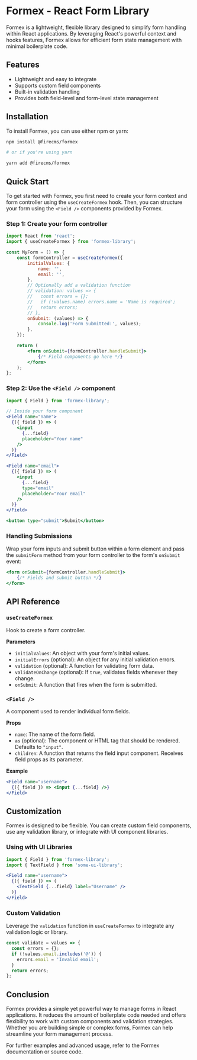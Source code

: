 # Formex - React Form Library

Formex is a lightweight, flexible library designed to simplify form handling within React applications. By leveraging React's powerful context and hooks features, Formex allows for efficient form state management with minimal boilerplate code.

## Features

- Lightweight and easy to integrate
- Supports custom field components
- Built-in validation handling
- Provides both field-level and form-level state management

## Installation

To install Formex, you can use either npm or yarn:

```sh
npm install @firecms/formex

# or if you're using yarn

yarn add @firecms/formex
```

## Quick Start

To get started with Formex, you first need to create your form context and form controller using the `useCreateFormex` hook. Then, you can structure your form using the `<Field />` components provided by Formex.

### Step 1: Create your form controller

```jsx
import React from 'react';
import { useCreateFormex } from 'formex-library';

const MyForm = () => {
    const formController = useCreateFormex({
        initialValues: {
            name: '',
            email: '',
        },
        // Optionally add a validation function
        // validation: values => {
        //   const errors = {};
        //   if (!values.name) errors.name = 'Name is required';
        //   return errors;
        // },
        onSubmit: (values) => {
            console.log('Form Submitted:', values);
        },
    });

    return (
        <form onSubmit={formController.handleSubmit}>
            {/* Field components go here */}
        </form>
    );
};
```

### Step 2: Use the `<Field />` component

```jsx
import { Field } from 'formex-library';

// Inside your form component
<Field name="name">
  {({ field }) => (
    <input
      {...field}
      placeholder="Your name"
    />
  )}
</Field>

<Field name="email">
  {({ field }) => (
    <input
      {...field}
      type="email"
      placeholder="Your email"
    />
  )}
</Field>

<button type="submit">Submit</button>
```

### Handling Submissions

Wrap your form inputs and submit button within a form element and pass the `submitForm` method from your form controller to the form's `onSubmit` event:

```jsx
<form onSubmit={formController.handleSubmit}>
    {/* Fields and submit button */}
</form>
```

## API Reference

### `useCreateFormex`

Hook to create a form controller.

**Parameters**

- `initialValues`: An object with your form's initial values.
- `initialErrors` (optional): An object for any initial validation errors.
- `validation` (optional): A function for validating form data.
- `validateOnChange` (optional): If `true`, validates fields whenever they change.
- `onSubmit`: A function that fires when the form is submitted.


### `<Field />`

A component used to render individual form fields.

**Props**

- `name`: The name of the form field.
- `as` (optional): The component or HTML tag that should be rendered. Defaults to `"input"`.
- `children`: A function that returns the field input component. Receives field props as its parameter.

**Example**

```jsx
<Field name="username">
  {({ field }) => <input {...field} />}
</Field>
```

## Customization

Formex is designed to be flexible. You can create custom field components, use any validation library, or integrate with UI component libraries.

### Using with UI Libraries

```jsx
import { Field } from 'formex-library';
import { TextField } from 'some-ui-library';

<Field name="username">
  {({ field }) => (
    <TextField {...field} label="Username" />
  )}
</Field>
```

### Custom Validation

Leverage the `validation` function in `useCreateFormex` to integrate any validation logic or library.

```jsx
const validate = values => {
  const errors = {};
  if (!values.email.includes('@')) {
    errors.email = 'Invalid email';
  }
  return errors;
};
```

## Conclusion

Formex provides a simple yet powerful way to manage forms in React applications. It reduces the amount of boilerplate code needed and offers flexibility to work with custom components and validation strategies. Whether you are building simple or complex forms, Formex can help streamline your form management process.

For further examples and advanced usage, refer to the Formex documentation or source code.
